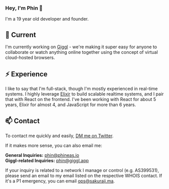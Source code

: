 ### Hey, I'm Phin 👋

I'm a 19 year old developer and founder.

## 🔭 Current

I'm currently working on [Giggl](https://giggl.app) - we're making it super easy for anyone to collaborate or watch anything online together using the concept of virtual cloud-hosted browsers.

## ⚡️ Experience

I like to say that I'm full-stack, though I'm mostly experienced in real-time systems. I highly leverage [Elixir](https://elixir-lang.org) to build scalable realtime systems, and I pair that with React on the frontend. I've been working with React for about 5 years, Elixir for almost 4, and JavaScript for more than 6 years.

## 📫 Contact

To contact me quickly and easily, [DM me on Twitter](https://twitter.com/phineyes).

If it makes more sense, you can also email me:

**General Inquiries:** phin@phineas.io  
**Giggl-related Inquiries:** phin@giggl.app

If your inquiry is related to a network I manage or control (e.g. AS399531), please send an email to my email listed on the respective WHOIS contact. If it's a P1 emergency, you can email ops@sakuraji.ma.